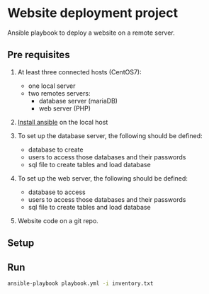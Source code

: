 # Website deployment project
Ansible playbook to deploy a website on a remote server. 

## Pre requisites
1) At least three connected hosts (CentOS7):
    * one local server
    * two remotes servers:
         - database server (mariaDB)
         - web server (PHP)
2) [Install ansible](https://docs.ansible.com/ansible/latest/installation_guide/intro_installation.html#installation-guide) on the local host

3) To set up the database server, the following should be defined:
    * database to create
    * users to access those databases and their passwords
    * sql file to create tables and load database

4) To set up the web server, the following should be defined:
    * database to access
    * users to access those databases and their passwords
    * sql file to create tables and load database

5) Website code on a git repo.

## Setup

## Run
```bash
ansible-playbook playbook.yml -i inventory.txt
```
